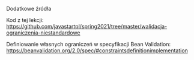 Dodatkowe źródła

Kod z tej lekcji: https://github.com/javastartpl/spring2021/tree/master/walidacja-ograniczenia-niestandardowe

Definiowanie własnych ograniczeń w specyfikacji Bean Validation: https://beanvalidation.org/2.0/spec/#constraintsdefinitionimplementation
